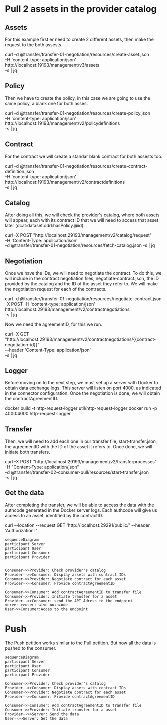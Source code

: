# Pull 2 assets in the provider catalog

## Assets
For this example first er need to create 2 different assets, then make the request to the both assests.

curl -d @transfer/transfer-01-negotiation/resources/create-asset.json \
  -H 'content-type: application/json' http://localhost:19193/management/v3/assets \
  -s | jq

## Policy
Then we have to create the policy, in this case we are going to use the same policy, a blank one for both asses.

curl -d @transfer/transfer-01-negotiation/resources/create-policy.json \
  -H 'content-type: application/json' http://localhost:19193/management/v2/policydefinitions \
  -s | jq

## Contract
For the contract we will create a standar blank contract for both assests too.

curl -d @transfer/transfer-01-negotiation/resources/create-contract-definition.json \
  -H 'content-type: application/json' http://localhost:19193/management/v2/contractdefinitions \
  -s | jq

## Catalog
After doing all this, we will check the provider's catalog, where both assets will appear, each with its contract ID that we will need to access that asset later (dcat:dataset.odrl:hasPolicy.@id). 

curl -X POST "http://localhost:29193/management/v2/catalog/request" \
    -H 'Content-Type: application/json' \
    -d @transfer/transfer-01-negotiation/resources/fetch-catalog.json -s | jq

## Negotiation
Once we have the IDs, we will need to negotiate the contract. To do this, we will include in the contract negotiation files, negotiate-contract.json, the ID provided by the catalog and the ID of the asset they refer to. We will make the negotiation request for each of the contracts. 

curl -d @transfer/transfer-01-negotiation/resources/negotiate-contract.json \
  -X POST -H 'content-type: application/json' http://localhost:29193/management/v2/contractnegotiations \
  -s | jq

Now we need the agreementID, for this we run.

curl -X GET "http://localhost:29193/management/v2/contractnegotiations/{{contract-negotiation-id}}" \
    --header 'Content-Type: application/json' \
    -s | jq

## Logger
Before moving on to the next step, we must set up a server with Docker to obtain data exchange logs. This server will listen on port 4000, as indicated in the connector configuration. Once the negotiation is done, we will obtain the contractAgreementID.

docker build -t http-request-logger util/http-request-logger
docker run -p 4000:4000 http-request-logger

## Transfer
Then, we will need to add each one in our transfer file, start-transfer.json, the agreementID with the ID of the asset it refers to. Once done, we will initiate both transfers. 
 
curl -X POST "http://localhost:29193/management/v2/transferprocesses" \
  -H "Content-Type: application/json" \
  -d @transfer/transfer-02-consumer-pull/resources/start-transfer.json \
  -s | jq

## Get the data
After completing the transfer, we will be able to access the data with the authcode generated in the Docker server logs. Each authcode will give us access to an asset, identified by the contractID.

curl --location --request GET 'http://localhost:29291/public/' --header 'Authorization: <auth code>'


```mermaid
sequenceDiagram
participant Server
participant User
participant Consumer
participant Provider


Consumer->>Provider: Check provider's catalog
Provider-->>Consumer: Display assets with contract IDs
Consumer->>Provider: Negotiate contract for each asset
Provider-->>Consumer: Provide contractAgreementID

Consumer->>Consumer: Add contractAgreementID to transfer file
Consumer->>Provider: Initiate transfer for a asset
Provider-->>Consumer: send the API Adress to the endpoint
Server->>User: Give AuthCode
User->>Consumer:Acces to the endpoint
```
# Push 
The Push petition works similar to the Pull petition. But now all the data is pushed to the consumer.


```mermaid
sequenceDiagram
participant Server
participant User
participant Consumer
participant Provider

Consumer->>Provider: Check provider's catalog
Provider-->>Consumer: Display assets with contract IDs
Consumer->>Provider: Negotiate contract for each asset
Provider-->>Consumer: Provide contractAgreementID

Consumer->>Consumer: Add contractAgreementID to transfer file
Consumer->>Provider: Initiate transfer for a asset
Provider-->>Server: Send the data
User-->>Server: Get the data




